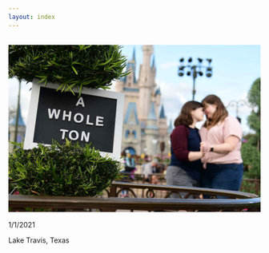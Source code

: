 ```yaml
---
layout: index
---
```

<br/>
<img src="/img/headstouch.JPG" alt='Kaitlyn and Rachel slow dancing in background. In foreground, a sign that reads "a whole ton" rests in a planter. Cinderella Castle is in the background.' id="index-img">
<div>
    <p>1/1/2021</p>
    <p>Lake Travis, Texas</p>
</div>